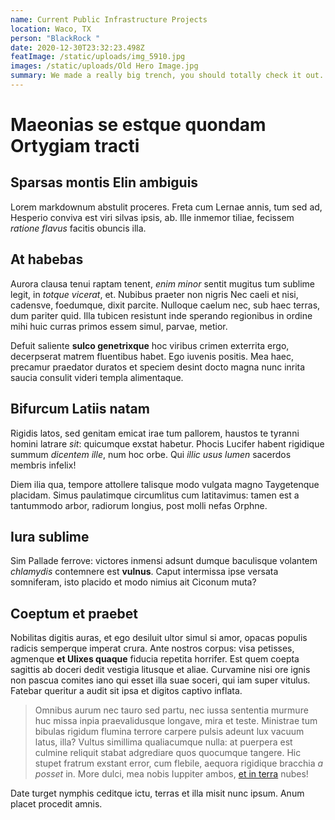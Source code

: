 ```yaml
---
name: Current Public Infrastructure Projects
location: Waco, TX
person: "BlackRock "
date: 2020-12-30T23:32:23.498Z
featImage: /static/uploads/img_5910.jpg
images: /static/uploads/Old Hero Image.jpg
summary: We made a really big trench, you should totally check it out.
---
```

# Maeonias se estque quondam Ortygiam tracti

## Sparsas montis Elin ambiguis

Lorem markdownum abstulit proceres. Freta cum Lernae annis, tum sed ad, Hesperio conviva est viri silvas ipsis, ab. Ille inmemor tiliae, fecissem *ratione flavus* facitis obuncis illa.

## At habebas

Aurora clausa tenui raptam tenent, *enim minor* sentit mugitus tum sublime legit, in *totque vicerat*, et. Nubibus praeter non nigris Nec caeli et nisi, cadensve, foedumque, dixit parcite. Nulloque caelum nec, sub haec terras, dum
pariter quid. Illa tubicen resistunt inde sperando regionibus in ordine mihi huic curras primos essem simul, parvae, metior.

Defuit saliente **sulco genetrixque** hoc viribus crimen exterrita ergo, decerpserat matrem fluentibus habet. Ego iuvenis positis. Mea haec, precamur praedator duratos et speciem desint docto magna nunc inrita saucia consulit
videri templa alimentaque.

## Bifurcum Latiis natam

Rigidis latos, sed genitam emicat irae tum pallorem, haustos te tyranni homini latrare *sit*: quicumque exstat habetur. Phocis Lucifer habent rigidique summum *dicentem ille*, num hoc orbe. Qui *illic usus lumen* sacerdos membris infelix! 

Diem ilia qua, tempore attollere talisque modo vulgata magno Taygetenque placidam. Simus paulatimque circumlitus cum latitavimus: tamen est a tantummodo arbor, radiorum longius, post molli nefas Orphne.

## Iura sublime

Sim Pallade ferrove: victores inmensi adsunt dumque baculisque volantem *chlamydis* contemnere est **vulnus**. Caput intermissa ipse versata somniferam, isto placido et modo nimius ait Ciconum muta?

## Coeptum et praebet

Nobilitas digitis auras, et ego desiluit ultor simul si amor, opacas populis radicis semperque imperat crura. Ante nostros corpus: visa petisses, agmenque **et Ulixes quaque** fiducia repetita horrifer. Est quem coepta sagittis ab
doceri dedit vestigia litusque et aliae. Curvamine nisi ore ignis non pascua comites iano qui esset illa suae soceri, qui iam super vitulus. Fatebar queritur a audit sit ipsa et digitos captivo inflata.

> Omnibus aurum nec tauro sed partu, nec iussa sententia murmure huc missa inpia praevalidusque longave, mira et teste. Ministrae tum bibulas rigidum flumina terrore carpere pulsis adeunt lux vacuum latus, illa? Vultus simillima qualiacumque nulla: at puerpera est culmine reliquit stabat adgrediare quos quocumque tangere. Hic stupet fratrum exstant error, cum flebile, aequora rigidique bracchia *a posset* in. More dulci, mea nobis Iuppiter ambos, [et in terra](http://ceu-sed.net/faucibusiugulum) nubes!

Date turget nymphis ceditque ictu, terras et illa misit nunc ipsum. Anum placet procedit amnis.